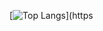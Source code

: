 [![Top Langs](https://github-readme-stats.vercel.app/api/top-langs/?username=Briiqn&layout=compact)](https
